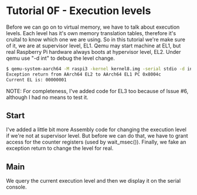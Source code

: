 Tutorial 0F - Execution levels
==============================

Before we can go on to virtual memory, we have to talk about execution levels. Each level has it's own
memory translation tables, therefore it's cruital to know which one we are using. So in this tutorial we're
make sure of it, we are at supervisor level, EL1. Qemu may start machine at EL1, but real Raspberry Pi hardware
always boots at hypervisor level, EL2. Under qemu use "-d int" to debug the level change.

```sh
$ qemu-system-aarch64 -M raspi3 -kernel kernel8.img -serial stdio -d int
Exception return from AArch64 EL2 to AArch64 EL1 PC 0x8004c
Current EL is: 00000001
```

NOTE: For completeness, I've added code for EL3 too because of Issue #6, although I had no means to test it.

Start
-----

I've added a little bit more Assembly code for changing the execution level if we're not at supervisor level.
But before we can do that, we have to grant access for the counter registers (used by wait_msec()).
Finally, we fake an exception return to change the level for real.

Main
----

We query the current execution level and then we display it on the serial console.
